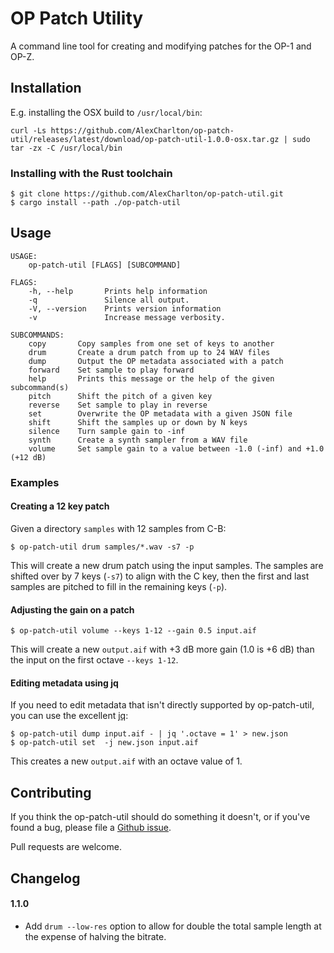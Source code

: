 # OP Patch Utility
A command line tool for creating and modifying patches for the OP-1 and OP-Z.

## Installation
E.g. installing the OSX build to `/usr/local/bin`:
```
curl -Ls https://github.com/AlexCharlton/op-patch-util/releases/latest/download/op-patch-util-1.0.0-osx.tar.gz | sudo tar -zx -C /usr/local/bin
```

### Installing with the Rust toolchain
```
$ git clone https://github.com/AlexCharlton/op-patch-util.git
$ cargo install --path ./op-patch-util
```

## Usage
```
USAGE:
    op-patch-util [FLAGS] [SUBCOMMAND]

FLAGS:
    -h, --help       Prints help information
    -q               Silence all output.
    -V, --version    Prints version information
    -v               Increase message verbosity.

SUBCOMMANDS:
    copy       Copy samples from one set of keys to another
    drum       Create a drum patch from up to 24 WAV files
    dump       Output the OP metadata associated with a patch
    forward    Set sample to play forward
    help       Prints this message or the help of the given subcommand(s)
    pitch      Shift the pitch of a given key
    reverse    Set sample to play in reverse
    set        Overwrite the OP metadata with a given JSON file
    shift      Shift the samples up or down by N keys
    silence    Turn sample gain to -inf
    synth      Create a synth sampler from a WAV file
    volume     Set sample gain to a value between -1.0 (-inf) and +1.0 (+12 dB)
```

### Examples
#### Creating a 12 key patch
Given a directory `samples` with 12 samples from C-B:
```
$ op-patch-util drum samples/*.wav -s7 -p
```
This will create a new drum patch using the input samples. The samples are shifted over by 7 keys (`-s7`) to align with the C key, then the first and last samples are pitched to fill in the remaining keys (`-p`).

#### Adjusting the gain on a patch
```
$ op-patch-util volume --keys 1-12 --gain 0.5 input.aif
```
This will create a new `output.aif` with +3 dB more gain (1.0 is +6 dB) than the input on the first octave `--keys 1-12`.

#### Editing metadata using jq
If you need to edit metadata that isn't directly supported by op-patch-util, you can use the excellent [jq](https://stedolan.github.io/jq/):
```
$ op-patch-util dump input.aif - | jq '.octave = 1' > new.json
$ op-patch-util set  -j new.json input.aif
```
This creates a new `output.aif` with an octave value of 1.

## Contributing
If you think the op-patch-util should do something it doesn't, or if you've found a bug, please file a [Github issue](https://github.com/AlexCharlton/op-patch-util/issues).

Pull requests are welcome.

## Changelog

#### 1.1.0
- Add `drum --low-res` option to allow for double the total sample length at the expense of halving the bitrate.
